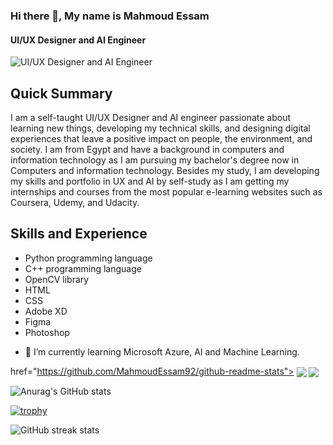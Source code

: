 ### Hi there 👋, My name is Mahmoud Essam
#### UI/UX Designer and AI Engineer
![UI/UX Designer and AI Engineer](https://media.discordapp.net/attachments/1055368394679001111/1069245544318382170/Github_cover.jpg?width=1083&height=609)

## Quick Summary
I am a self-taught UI/UX Designer and AI engineer passionate about learning new things, developing my technical skills, and designing digital experiences that leave a positive impact on people, the environment, and society. I am from Egypt and have a background in computers and information technology as I am pursuing my bachelor's degree now in Computers and information technology. Besides my study, I am developing my skills and portfolio in UX and AI  by self-study as I am getting my internships and courses from the most popular e-learning websites such as Coursera, Udemy, and Udacity.

## Skills and Experience
* Python programming language
* C++ programming language
* OpenCV library
* HTML
* CSS
* Adobe XD
* Figma
* Photoshop


- 🌱 I’m currently learning Microsoft Azure, AI and Machine Learning. 

href="https://github.com/MahmoudEssam92/github-readme-stats">
  <img align="center" src="[https://github-readme-stats.vercel.app/api/pin/?username=MahmoudEssam92&repo=github-readme-stats](https://github-readme-stats.vercel.app/api?username=MahmoudEssam92&show_icons=true&theme=transparent)" />
</a>
<a href="https://github.com/MahmoudEssam92/convoychat">
  <img align="center" src="[https://github-readme-stats.vercel.app/api/pin/?username=MahmoudEssam92&repo=convoychat](https://streak-stats.demolab.com/?user=MahmoudEssam92)" />
</a>

![Anurag's GitHub stats](https://github-readme-stats.vercel.app/api?username=MahmoudEssam92&show_icons=true&theme=transparent)



[![trophy](https://github-profile-trophy.vercel.app/?username=MahmoudEssam92)](https://github.com/ryo-ma/github-profile-trophy)



![GitHub streak stats](https://streak-stats.demolab.com/?user=MahmoudEssam92)  
